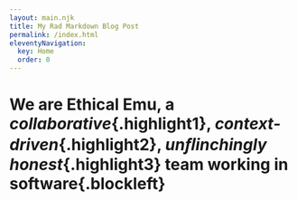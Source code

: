 ```yaml
---
layout: main.njk
title: My Rad Markdown Blog Post
permalink: /index.html
eleventyNavigation:
  key: Home
  order: 0
---
```


# We are Ethical Emu, a _collaborative_{.highlight1}, _context-driven_{.highlight2}, _unﬂinchingly honest_{.highlight3} team working in software{.blockleft}

<watermark />
